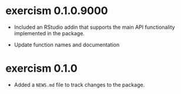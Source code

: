# exercism 0.1.0.9000

* Included an RStudio addin that supports the main API functionality implemented 
  in the package.

* Update function names and documentation 


# exercism 0.1.0

* Added a `NEWS.md` file to track changes to the package.
